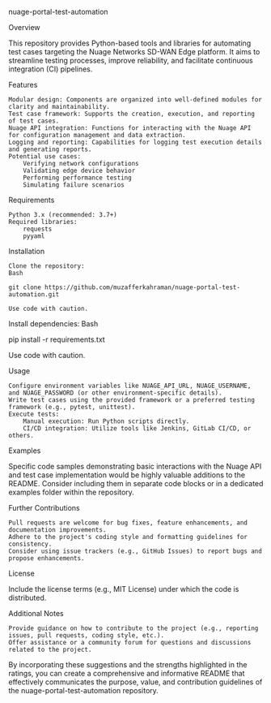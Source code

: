 nuage-portal-test-automation

Overview

This repository provides Python-based tools and libraries for automating test cases targeting the Nuage Networks SD-WAN Edge platform. It aims to streamline testing processes, improve reliability, and facilitate continuous integration (CI) pipelines.

Features

    Modular design: Components are organized into well-defined modules for clarity and maintainability.
    Test case framework: Supports the creation, execution, and reporting of test cases.
    Nuage API integration: Functions for interacting with the Nuage API for configuration management and data extraction.
    Logging and reporting: Capabilities for logging test execution details and generating reports.
    Potential use cases:
        Verifying network configurations
        Validating edge device behavior
        Performing performance testing
        Simulating failure scenarios

Requirements

    Python 3.x (recommended: 3.7+)
    Required libraries:
        requests
        pyyaml

Installation

    Clone the repository:
    Bash

    git clone https://github.com/muzafferkahraman/nuage-portal-test-automation.git

    Use code with caution.

Install dependencies:
Bash

pip install -r requirements.txt

Use code with caution.

Usage

    Configure environment variables like NUAGE_API_URL, NUAGE_USERNAME, and NUAGE_PASSWORD (or other environment-specific details).
    Write test cases using the provided framework or a preferred testing framework (e.g., pytest, unittest).
    Execute tests:
        Manual execution: Run Python scripts directly.
        CI/CD integration: Utilize tools like Jenkins, GitLab CI/CD, or others.

Examples

Specific code samples demonstrating basic interactions with the Nuage API and test case implementation would be highly valuable additions to the README. Consider including them in separate code blocks or in a dedicated examples folder within the repository.

Further Contributions

    Pull requests are welcome for bug fixes, feature enhancements, and documentation improvements.
    Adhere to the project's coding style and formatting guidelines for consistency.
    Consider using issue trackers (e.g., GitHub Issues) to report bugs and propose enhancements.

License

Include the license terms (e.g., MIT License) under which the code is distributed.

Additional Notes

    Provide guidance on how to contribute to the project (e.g., reporting issues, pull requests, coding style, etc.).
    Offer assistance or a community forum for questions and discussions related to the project.

By incorporating these suggestions and the strengths highlighted in the ratings, you can create a comprehensive and informative README that effectively communicates the purpose, value, and contribution guidelines of the nuage-portal-test-automation repository.
